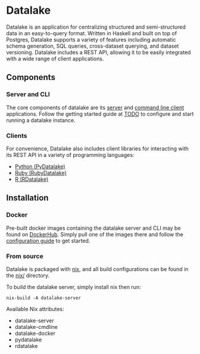 # Datalake

Datalake is an application for centralizing structured and semi-structured data in an easy-to-query format. Written in Haskell 
and built on top of Postgres, Datalake supports a variety of features including automatic schema generation, SQL queries, 
cross-dataset querying, and dataset versioning. Datalake includes a REST API, allowing it to be easily integrated with a 
wide range of client applications. 

## Components

### Server and CLI

The core components of datalake are its [server](server) and [command line client](clients/cmdline) applications. Follow the getting started guide at [TODO]() to 
configure and start running a datalake instance.


### Clients

For convenience, Datalake also includes client libraries for interacting with its REST API in a variety of programming languages:

  * [Python (PyDatalake)](clients/PyDatalake)
  * [Ruby (RubyDatalake)](clients/RubyDatalake)
  * [R (RDatalake)](clients/RDatalake)

## Installation

### Docker

Pre-built docker images containing the datalake server and CLI may be found on [DockerHub](TODO). Simply pull one of the images there and follow the [configuration guide](TODO) to get started.

### From source

Datalake is packaged with [nix](https://nixos.org/download.html), and all build configurations can be found in the [nix/](nix) directory.

To build the datalake server, simply install nix then run:

    nix-build -A datalake-server


Available Nix attributes:
  * datalake-server
  * datalake-cmdline
  * datalake-docker
  * pydatalake
  * rdatalake
